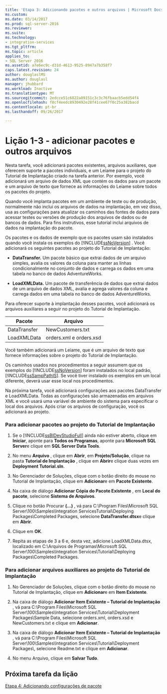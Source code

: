 ```yaml
---
title: 'Etapa 3: Adicionando pacotes e outros arquivos | Microsoft Docs'
ms.custom: 
ms.date: 03/14/2017
ms.prod: sql-server-2016
ms.reviewer: 
ms.suite: 
ms.technology:
- integration-services
ms.tgt_pltfrm: 
ms.topic: article
applies_to:
- SQL Server 2016
ms.assetid: a7e6ec9c-d31d-4613-9525-8947a7b358f7
caps.latest.revision: 24
author: douglaslMS
ms.author: douglasl
manager: jhubbard
ms.workload: Inactive
ms.translationtype: MT
ms.sourcegitcommit: 2edcce51c6822a89151c3c3c76fbaacb5edd54f4
ms.openlocfilehash: f8cf4eedc8930492e28f41cee67f0c25a382bacd
ms.contentlocale: pt-br
ms.lasthandoff: 09/26/2017

---
```

# <a name="lesson-1-3---adding-packages-and-other-files"></a>Lição 1-3 - adicionar pacotes e outros arquivos
Nesta tarefa, você adicionará pacotes existentes, arquivos auxiliares, que oferecem suporte a pacotes individuais, e um Leiame para o projeto do Tutorial de Implantação criado na tarefa anterior. Por exemplo, você adicionará um arquivo de dados XML que contém os dados para um pacote e um arquivo de texto que fornece as informações do Leiame sobre todos os pacotes do projeto.  
  
Quando você implanta pacotes em um ambiente de teste ou de produção, normalmente não inclui os arquivos de dados na implantação, em vez disso, usa as configurações para atualizar os caminhos das fontes de dados para acessar testes ou versões de produção dos arquivos de dados ou de bancos de dados. Para fins instrutivos, esse tutorial inclui arquivos de dados na implantação do pacote.  
  
Os pacotes e os dados de exemplo que os pacotes usam são instalados quando você instala os exemplos do [!INCLUDE[ssNoVersion](../includes/ssnoversion-md.md)] . Você adicionará os seguintes pacotes ao projeto do Tutorial de Implantação:  
  
-   **DataTransfer.** Um pacote básico que extrai dados de um arquivo simples, avalia os valores da coluna para manter as linhas condicionalmente no conjunto de dados e carrega os dados em uma tabela no banco de dados AdventureWorks.  
  
-   **LoadXMLData.** Um pacote de transferência de dados que extrai dados de um arquivo de dados XML, avalia e agrega valores da coluna e carrega dados em uma tabela no banco de dados AdventureWorks.  
  
Para oferecer suporte à implantação desses pacotes, você adicionará os arquivos auxiliares a seguir no projeto do Tutorial de Implantação.  
  
|Pacote|Arquivo|  
|-----------|--------|  
|DataTransfer|NewCustomers.txt|  
|LoadXMLData|orders.xml e orders.xsd|  
  
Você também adicionará um Leiame, que é um arquivo de texto que fornece informações sobre o projeto do Tutorial de Implantação.  
  
Os caminhos usados nos procedimentos a seguir assumem que os exemplos do [!INCLUDE[ssNoVersion](../includes/ssnoversion-md.md)] foram instalados no local padrão, [!INCLUDE[ssSampPathIS](../includes/sssamppathis-md.md)]. Se você tiver instalado os exemplos em um local diferente, deverá usar esse local nos procedimentos.  
  
Na próxima tarefa, você adicionará configurações aos pacotes DataTransfer e LoadXMLData. Todas as configurações são armazenadas em arquivos XML e você usará uma variável de ambiente do sistema para especificar o local dos arquivos. Após criar os arquivos de configuração, você os adicionará ao projeto.  
  
### <a name="to-add-packages-to-the-deployment-tutorial-project"></a>Para adicionar pacotes ao projeto do Tutorial de Implantação  
  
1.  Se o [!INCLUDE[ssBIDevStudioFull](../includes/ssbidevstudiofull-md.md)] ainda não estiver aberto, clique em **Iniciar**, aponte para **Todos os Programas**, aponte para **Microsoft SQL Server**e clique em **SQL Server Data Tools**.  
  
2.  No menu **Arquivo** , clique em **Abrir**, em **Projeto/Solução**, clique na pasta **Tutorial de Implantação** , clique em **Abrir**e clique duas vezes em **Deployment Tutorial.sln**.  
  
3.  No Gerenciador de Soluções, clique com o botão direito do mouse no Tutorial de Implantação, clique em **Adicionar**e em **Pacote Existente**.  
  
4.  Na caixa de diálogo **Adicionar Cópia do Pacote Existente** , em **Local do pacote**, selecione **Sistema de Arquivos**.  
  
5.  Clique no botão Procurar **(…)** , vá para C:\Program Files\Microsoft SQL Server\100\Samples\Integration ServicesTutorial\Deploying Packages\Completed Packages, selecione **DataTransfer.dtsx**e clique em **Abrir**.  
  
6.  Clique em **OK**.  
  
7.  Repita as etapas de 3 a 6 e, desta vez, adicione LoadXMLData.dtsx, localizado em C:\Arquivos de Programas\Microsoft SQL Server\100\Samples\Integration Services\Tutorial\Deploying Packages\Completed Packages.  
  
### <a name="to-add-ancillary-files-to-the-deployment-tutorial-project"></a>Para adicionar arquivos auxiliares ao projeto do Tutorial de Implantação  
  
1.  No Gerenciador de Soluções, clique com o botão direito do mouse no Tutorial de Implantação, clique em **Adicionar**e em **Item Existente**.  
  
2.  Na caixa de diálogo **Adicionar Item Existente – Tutorial de Implantação** , vá para C:\Program Files\Microsoft SQL Server\100\Samples\Integration Services\Tutorial\Deployment Packages\Sample Data, selecione orders.xml, orders.xsd e NewCustomers.txt e clique em **Adicionar**.  
  
3.  Na caixa de diálogo **Adicionar Item Existente – Tutorial de Implantação** , vá para C:\Program Files\Microsoft SQL Server\100\Samples\Integration Services\Tutorial\Deployment Packages\\, selecione Readme.txt e clique em **Adicionar**.  
  
4.  No menu Arquivo, clique em **Salvar Tudo**.  
  
## <a name="next-task-in-lesson"></a>Próxima tarefa da lição  
[Etapa 4: Adicionando configurações de pacote](../integration-services/lesson-1-4-adding-package-configurations.md)  
  
  
  

